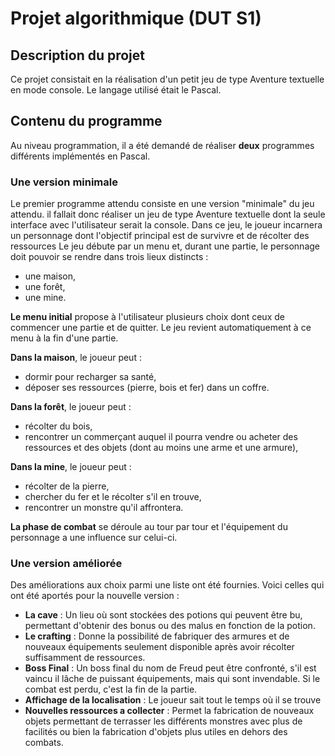 # Projet algorithmique (DUT S1)

## Description du projet

Ce projet consistait en la réalisation d'un petit jeu de type Aventure textuelle en mode console. Le langage utilisé était le Pascal.

## Contenu du programme

Au niveau programmation, il a été demandé de réaliser **deux** programmes différents implémentés en Pascal.

### Une version minimale

Le premier programme attendu consiste en une version "minimale" du jeu attendu. il fallait donc réaliser un jeu de type Aventure textuelle dont la seule interface avec l'utilisateur serait la console. Dans ce jeu, le joueur incarnera un personnage dont l'objectif principal est de survivre et de récolter des ressources Le jeu débute par un menu et, durant une partie, le personnage doit pouvoir se rendre dans trois lieux distincts :
* une maison,
* une forêt,
* une mine.

**Le menu initial** propose à l'utilisateur plusieurs choix dont ceux de commencer une
partie et de quitter. Le jeu revient automatiquement à ce menu à la fin d'une partie.

**Dans la maison**, le joueur peut :
* dormir pour recharger sa santé,
* déposer ses ressources (pierre, bois et fer) dans un coffre.

**Dans la forêt**, le joueur peut :
* récolter du bois,
* rencontrer un commerçant auquel il pourra vendre ou acheter des ressources et des objets (dont au moins une arme et une armure),

**Dans la mine**, le joueur peut :
* récolter de la pierre,
* chercher du fer et le récolter s'il en trouve,
* rencontrer un monstre qu'il affrontera.

**La phase de combat** se déroule au tour par tour et l'équipement du personnage a une influence sur celui-ci.

### Une version améliorée

Des améliorations aux choix parmi une liste ont été fournies. Voici celles qui ont été aportés pour la nouvelle version :
* **La cave** : Un lieu où sont stockées des potions qui peuvent être bu, permettant d'obtenir des bonus ou
des malus en fonction de la potion.
* **Le crafting** : Donne la possibilité de fabriquer des armures et de nouveaux équipements seulement disponible après avoir récolter suffisamment de ressources.
* **Boss Final** : Un boss final du nom de Freud peut être confronté, s'il est vaincu il lâche de puissant équipements, mais qui sont invendable. Si le combat est perdu, c'est la fin de la partie.
* **Affichage de la localisation** : Le joueur sait tout le temps où il se trouve
* **Nouvelles ressources a collecter** : Permet la fabrication de nouveaux objets permettant de terrasser les différents monstres avec plus de facilités ou bien la fabrication d'objets plus utiles en dehors des combats.